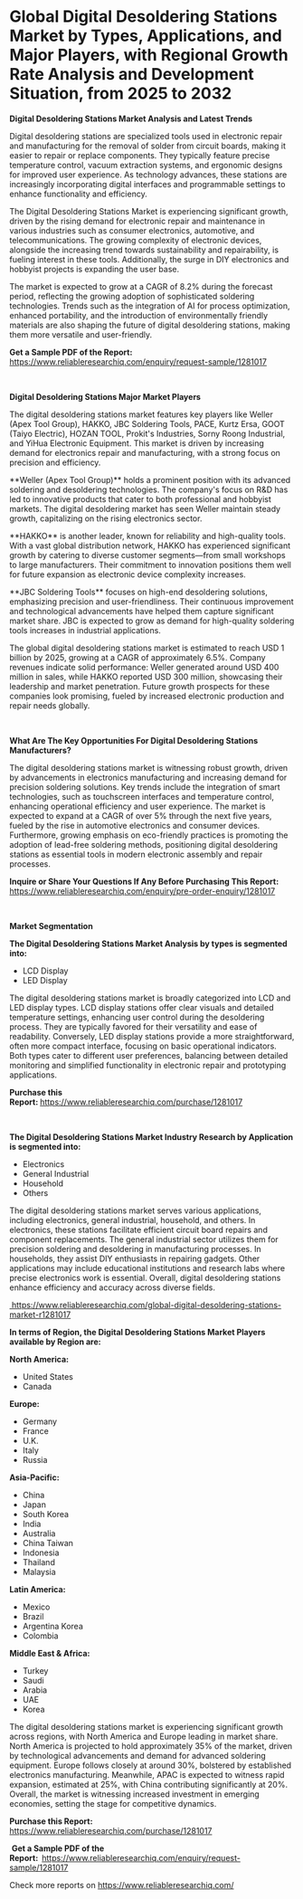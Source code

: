 <p><h1>Global Digital Desoldering Stations Market by Types, Applications, and Major Players, with Regional Growth Rate Analysis and Development Situation, from 2025 to 2032</h1></p><p><strong>Digital Desoldering Stations Market Analysis and Latest Trends</strong></p>
<p><p>Digital desoldering stations are specialized tools used in electronic repair and manufacturing for the removal of solder from circuit boards, making it easier to repair or replace components. They typically feature precise temperature control, vacuum extraction systems, and ergonomic designs for improved user experience. As technology advances, these stations are increasingly incorporating digital interfaces and programmable settings to enhance functionality and efficiency.</p><p>The Digital Desoldering Stations Market is experiencing significant growth, driven by the rising demand for electronic repair and maintenance in various industries such as consumer electronics, automotive, and telecommunications. The growing complexity of electronic devices, alongside the increasing trend towards sustainability and repairability, is fueling interest in these tools. Additionally, the surge in DIY electronics and hobbyist projects is expanding the user base. </p><p>The market is expected to grow at a CAGR of 8.2% during the forecast period, reflecting the growing adoption of sophisticated soldering technologies. Trends such as the integration of AI for process optimization, enhanced portability, and the introduction of environmentally friendly materials are also shaping the future of digital desoldering stations, making them more versatile and user-friendly.</p></p>
<p><strong>Get a Sample PDF of the Report:&nbsp;</strong> <a href="https://www.reliableresearchiq.com/enquiry/request-sample/1281017?utm_campaign=2301&utm_medium=2&utm_source=Github&utm_content=ia&utm_term=24032025&utm_id=digital-desoldering-stations">https://www.reliableresearchiq.com/enquiry/request-sample/1281017</a></p>
<p>&nbsp;</p>
<p><strong>Digital Desoldering Stations Major Market Players</strong></p>
<p><p>The digital desoldering stations market features key players like Weller (Apex Tool Group), HAKKO, JBC Soldering Tools, PACE, Kurtz Ersa, GOOT (Taiyo Electric), HOZAN TOOL, Prokit's Industries, Sorny Roong Industrial, and YiHua Electronic Equipment. This market is driven by increasing demand for electronics repair and manufacturing, with a strong focus on precision and efficiency.</p><p>**Weller (Apex Tool Group)** holds a prominent position with its advanced soldering and desoldering technologies. The company's focus on R&D has led to innovative products that cater to both professional and hobbyist markets. The digital desoldering market has seen Weller maintain steady growth, capitalizing on the rising electronics sector.</p><p>**HAKKO** is another leader, known for reliability and high-quality tools. With a vast global distribution network, HAKKO has experienced significant growth by catering to diverse customer segments—from small workshops to large manufacturers. Their commitment to innovation positions them well for future expansion as electronic device complexity increases.</p><p>**JBC Soldering Tools** focuses on high-end desoldering solutions, emphasizing precision and user-friendliness. Their continuous improvement and technological advancements have helped them capture significant market share. JBC is expected to grow as demand for high-quality soldering tools increases in industrial applications.</p><p>The global digital desoldering stations market is estimated to reach USD 1 billion by 2025, growing at a CAGR of approximately 6.5%. Company revenues indicate solid performance: Weller generated around USD 400 million in sales, while HAKKO reported USD 300 million, showcasing their leadership and market penetration. Future growth prospects for these companies look promising, fueled by increased electronic production and repair needs globally.</p></p>
<p>&nbsp;</p>
<p><strong>What Are The Key Opportunities For Digital Desoldering Stations Manufacturers?</strong></p>
<p><p>The digital desoldering stations market is witnessing robust growth, driven by advancements in electronics manufacturing and increasing demand for precision soldering solutions. Key trends include the integration of smart technologies, such as touchscreen interfaces and temperature control, enhancing operational efficiency and user experience. The market is expected to expand at a CAGR of over 5% through the next five years, fueled by the rise in automotive electronics and consumer devices. Furthermore, growing emphasis on eco-friendly practices is promoting the adoption of lead-free soldering methods, positioning digital desoldering stations as essential tools in modern electronic assembly and repair processes.</p></p>
<p><strong>Inquire or Share Your Questions If Any Before Purchasing This Report:</strong> <a href="https://www.reliableresearchiq.com/enquiry/pre-order-enquiry/1281017?utm_campaign=2301&utm_medium=2&utm_source=Github&utm_content=ia&utm_term=24032025&utm_id=digital-desoldering-stations">https://www.reliableresearchiq.com/enquiry/pre-order-enquiry/1281017</a></p>
<p>&nbsp;</p>
<p><strong>Market Segmentation</strong></p>
<p><strong>The Digital Desoldering Stations Market Analysis by types is segmented into:</strong></p>
<p><ul><li>LCD Display</li><li>LED Display</li></ul></p>
<p><p>The digital desoldering stations market is broadly categorized into LCD and LED display types. LCD display stations offer clear visuals and detailed temperature settings, enhancing user control during the desoldering process. They are typically favored for their versatility and ease of readability. Conversely, LED display stations provide a more straightforward, often more compact interface, focusing on basic operational indicators. Both types cater to different user preferences, balancing between detailed monitoring and simplified functionality in electronic repair and prototyping applications.</p></p>
<p><strong>Purchase this Report:&nbsp;</strong><a href="https://www.reliableresearchiq.com/purchase/1281017?utm_campaign=2301&utm_medium=2&utm_source=Github&utm_content=ia&utm_term=24032025&utm_id=digital-desoldering-stations">https://www.reliableresearchiq.com/purchase/1281017</a></p>
<p>&nbsp;</p>
<p><strong>The Digital Desoldering Stations Market Industry Research by Application is segmented into:</strong></p>
<p><ul><li>Electronics</li><li>General Industrial</li><li>Household</li><li>Others</li></ul></p>
<p><p>The digital desoldering stations market serves various applications, including electronics, general industrial, household, and others. In electronics, these stations facilitate efficient circuit board repairs and component replacements. The general industrial sector utilizes them for precision soldering and desoldering in manufacturing processes. In households, they assist DIY enthusiasts in repairing gadgets. Other applications may include educational institutions and research labs where precise electronics work is essential. Overall, digital desoldering stations enhance efficiency and accuracy across diverse fields.</p></p>
<p><a href="https://www.reliableresearchiq.com/global-digital-desoldering-stations-market-r1281017?utm_campaign=2301&utm_medium=2&utm_source=Github&utm_content=ia&utm_term=24032025&utm_id=digital-desoldering-stations">&nbsp;https://www.reliableresearchiq.com/global-digital-desoldering-stations-market-r1281017</a></p>
<p><strong>In terms of Region, the Digital Desoldering Stations Market Players available by Region are:</strong></p>
<p>
    <p> <strong> North America: </strong>
        <ul>
            <li>United States</li>
            <li>Canada</li>
        </ul>
        </p> 
    <p> <strong> Europe: </strong>
        <ul>
            <li>Germany</li>
            <li>France</li>
            <li>U.K.</li>
            <li>Italy</li>
            <li>Russia</li>
        </ul>
        </p> 
    <p> <strong> Asia-Pacific: </strong>
        <ul>
            <li>China</li>
            <li>Japan</li>
            <li>South Korea</li>
            <li>India</li>
            <li>Australia</li>
            <li>China Taiwan</li>
            <li>Indonesia</li>
            <li>Thailand</li>
            <li>Malaysia</li>
        </ul>
        </p> 
    <p> <strong> Latin America: </strong>
        <ul>
            <li>Mexico</li>
            <li>Brazil</li>
            <li>Argentina Korea</li>
            <li>Colombia</li>
        </ul>
        </p> 
    <p> <strong> Middle East & Africa: </strong>
        <ul>
            <li>Turkey</li>
            <li>Saudi</li>
            <li>Arabia</li>
            <li>UAE</li>
            <li>Korea</li>
        </ul>
    </p>
    </p>
<p><p>The digital desoldering stations market is experiencing significant growth across regions, with North America and Europe leading in market share. North America is projected to hold approximately 35% of the market, driven by technological advancements and demand for advanced soldering equipment. Europe follows closely at around 30%, bolstered by established electronics manufacturing. Meanwhile, APAC is expected to witness rapid expansion, estimated at 25%, with China contributing significantly at 20%. Overall, the market is witnessing increased investment in emerging economies, setting the stage for competitive dynamics.</p></p>
<p><strong>Purchase this Report: </strong><a href="https://www.reliableresearchiq.com/purchase/1281017?utm_campaign=2301&utm_medium=2&utm_source=Github&utm_content=ia&utm_term=24032025&utm_id=digital-desoldering-stations">https://www.reliableresearchiq.com/purchase/1281017</a></p>
<p>&nbsp;<strong>Get a Sample PDF of the Report:&nbsp;&nbsp;</strong><a href="https://www.reliableresearchiq.com/enquiry/request-sample/1281017?utm_campaign=2301&utm_medium=2&utm_source=Github&utm_content=ia&utm_term=24032025&utm_id=digital-desoldering-stations">https://www.reliableresearchiq.com/enquiry/request-sample/1281017</a></p>
<p><strong></strong></p>
<p>Check more reports on <a href="https://www.reliableresearchiq.com/?utm_campaign=2301&utm_medium=2&utm_source=Github&utm_content=ia&utm_term=24032025&utm_id=digital-desoldering-stations">https://www.reliableresearchiq.com/</a></p>